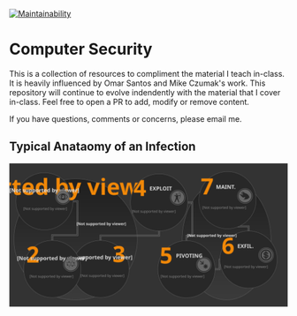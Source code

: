 [![Maintainability](https://api.codeclimate.com/v1/badges/64d836f384ab7cf82db8/maintainability)](https://codeclimate.com/github/ztroop/compsec/maintainability)

# Computer Security

This is a collection of resources to compliment the material I teach in-class. It is heavily influenced by Omar Santos and Mike Czumak's work. This repository will continue to evolve indendently with the material that I cover in-class. Feel free to open a PR to add, modify or remove content.

If you have questions, comments or concerns, please email me.

## Typical Anataomy of an Infection

![Infection Chain Diagram](/assets/chain.svg)
